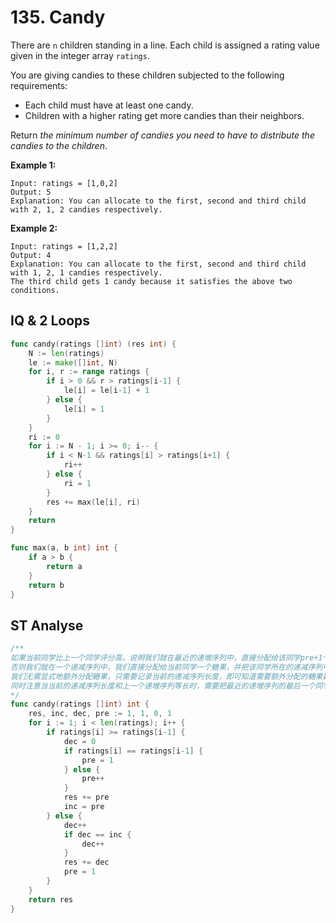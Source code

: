 # 135. Candy

There are `n` children standing in a line. Each child is assigned a rating value given in the integer array `ratings`.

You are giving candies to these children subjected to the following requirements:

- Each child must have at least one candy.
- Children with a higher rating get more candies than their neighbors.

Return *the minimum number of candies you need to have to distribute the candies to the children*.

 

**Example 1:**

```
Input: ratings = [1,0,2]
Output: 5
Explanation: You can allocate to the first, second and third child with 2, 1, 2 candies respectively.
```

**Example 2:**

```
Input: ratings = [1,2,2]
Output: 4
Explanation: You can allocate to the first, second and third child with 1, 2, 1 candies respectively.
The third child gets 1 candy because it satisfies the above two conditions.
```



## IQ & 2 Loops

```go
func candy(ratings []int) (res int) {
    N := len(ratings)
    le := make([]int, N)
    for i, r := range ratings {
        if i > 0 && r > ratings[i-1] {
            le[i] = le[i-1] + 1
        } else {
            le[i] = 1
        }
    }
    ri := 0
    for i := N - 1; i >= 0; i-- {
        if i < N-1 && ratings[i] > ratings[i+1] {
            ri++
        } else {
            ri = 1
        }
        res += max(le[i], ri)
    }
    return
}

func max(a, b int) int {
    if a > b {
        return a
    }
    return b
}
```



## ST Analyse

```go
/**
如果当前同学比上一个同学评分高，说明我们就在最近的递增序列中，直接分配给该同学pre+1个糖果即可。
否则我们就在一个递减序列中，我们直接分配给当前同学一个糖果，并把该同学所在的递减序列中所有的同学都再多分配一个糖果，以保证糖果数量还是满足条件。
我们无需显式地额外分配糖果，只需要记录当前的递减序列长度，即可知道需要额外分配的糖果数量。
同时注意当当前的递减序列长度和上一个递增序列等长时，需要把最近的递增序列的最后一个同学也并进递减序列中。
*/
func candy(ratings []int) int {
    res, inc, dec, pre := 1, 1, 0, 1
    for i := 1; i < len(ratings); i++ {
        if ratings[i] >= ratings[i-1] {
            dec = 0
            if ratings[i] == ratings[i-1] {
                pre = 1
            } else {
                pre++
            }
            res += pre
            inc = pre
        } else {
            dec++
            if dec == inc {
                dec++
            }
            res += dec
            pre = 1
        }
    }
    return res
}
```

